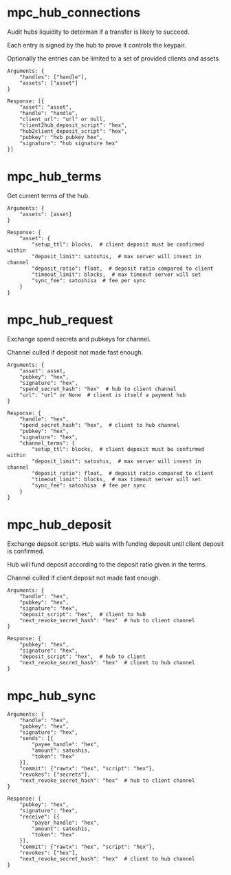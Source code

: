 # mpc_hub_connections

Audit hubs liquidity to determan if a transfer is likely to succeed.

Each entry is signed by the hub to prove it controls the keypair.

Optionally the entries can be limited to a set of provided clients and assets.

    Arguments: {
        "handles": ["handle"],
        "assets": ["asset"]
    }

    Response: [{
        "asset": "asset",
        "handle": "handle",
        "client_url": "url" or null,
        "client2hub_deposit_script": "hex",
        "hub2client_deposit_script": "hex",
        "pubkey": "hub pubkey hex",
        "signature": "hub signature hex"
    }]


# mpc_hub_terms

Get current terms of the hub.

    Arguments: {
        "assets": [asset]
    }

    Response: {
        "asset": {
            "setup_ttl": blocks,  # client deposit must be confirmed within
            "deposit_limit": satoshis,  # max server will invest in channel
            "deposit_ratio": float,  # deposit ratio compared to client
            "timeout_limit": blocks,  # max timeout server will set
            "sync_fee": satoshisa  # fee per sync
        }
    }


# mpc_hub_request

Exchange spend secrets and pubkeys for channel.

Channel culled if deposit not made fast enough.

    Arguments: {
        "asset": asset,
        "pubkey": "hex",
        "signature": "hex",
        "spend_secret_hash": "hex"  # hub to client channel
        "url": "url" or None  # client is itself a payment hub
    }

    Response: {
        "handle": "hex",
        "spend_secret_hash": "hex",  # client to hub channel
        "pubkey": "hex",
        "signature": "hex",
        "channel_terms": {
            "setup_ttl": blocks,  # client deposit must be confirmed within
            "deposit_limit": satoshis,  # max server will invest in channel
            "deposit_ratio": float,  # deposit ratio compared to client
            "timeout_limit": blocks,  # max timeout server will set
            "sync_fee": satoshisa  # fee per sync
        }
    }


# mpc_hub_deposit

Exchange depsoit scripts. Hub waits with funding deposit until client deposit is confirmed.

Hub will fund deposit according to the deposit ratio given in the terms.

Channel culled if client deposit not made fast enough.

    Arguments: {
        "handle": "hex",
        "pubkey": "hex",
        "signature": "hex",
        "deposit_script": "hex",  # client to hub
        "next_revoke_secret_hash": "hex"  # hub to client channel
    }

    Response: {
        "pubkey": "hex",
        "signature": "hex",
        "deposit_script": "hex",  # hub to client
        "next_revoke_secret_hash": "hex"  # client to hub channel
    }


# mpc_hub_sync

    Arguments: {
        "handle": "hex",
        "pubkey": "hex",
        "signature": "hex",
        "sends": [{
            "payee_handle": "hex", 
            "amount": satoshis, 
            "token": "hex"
        }],
        "commit": {"rawtx": "hex", "script": "hex"},
        "revokes": ["secrets"],
        "next_revoke_secret_hash": "hex"  # hub to client channel
    }

    Response: {
        "pubkey": "hex",
        "signature": "hex",
        "receive": [{
            "payer_handle": "hex", 
            "amount": satoshis, 
            "token": "hex"
        }],
        "commit": {"rawtx": "hex", "script": "hex"},
        "revokes": ["hex"],
        "next_revoke_secret_hash": "hex"  # client to hub channel
    }
